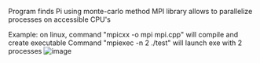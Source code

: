 Program finds Pi using monte-carlo method
MPI library allows to parallelize processes on accessible CPU's

Example: on linux, command "mpicxx \-o mpi mpi.cpp" will compile and create executable
Command "mpiexec -n 2 ./test" will launch exe with 2 processes
![image](https://github.com/TsengelBair/MPI_PI/assets/109037058/62a97476-d09c-43c5-89c2-26eadd3fd933)
